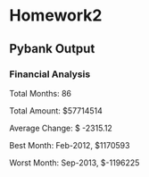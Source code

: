 # Homework2

## Pybank Output
### Financial Analysis

Total Months: 86 

Total Amount: $57714514

Average Change: $ -2315.12

Best Month: Feb-2012, $1170593 

Worst Month: Sep-2013, $-1196225 